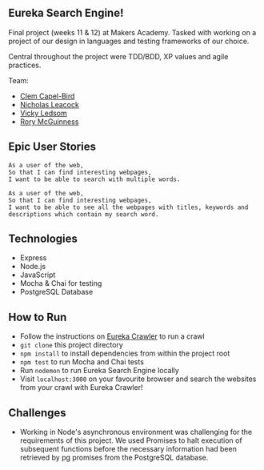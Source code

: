 ## Eureka Search Engine!

Final project (weeks 11 & 12) at Makers Academy. Tasked with working on a project of our design in languages and testing frameworks of our choice.

Central throughout the project were TDD/BDD, XP values and agile practices.

Team:

- [Clem Capel-Bird](https://github.com/ClemCB)
- [Nicholas Leacock](https://github.com/marudine)
- [Vicky Ledsom](https://github.com/ledleds)
- [Rory McGuinness](https://github.com/rorymcgit)

## Epic User Stories

```
As a user of the web,
So that I can find interesting webpages,
I want to be able to search with multiple words.
```
```
As a user of the web,
So that I can find interesting webpages,
I want to be able to see all the webpages with titles, keywords and descriptions which contain my search word.
```

## Technologies

- Express
- Node.js
- JavaScript
- Mocha & Chai for testing
- PostgreSQL Database

## How to Run

- Follow the instructions on [Eureka Crawler](https://github.com/ledleds/beetle-crawler) to run a crawl
- `git clone` this project directory
- `npm install` to install dependencies from within the project root
- `npm test` to run Mocha and Chai tests
- Run `nodemon` to run Eureka Search Engine locally
- Visit `localhost:3000` on your favourite browser and search the websites from your crawl with Eureka Crawler!

## Challenges

- Working in Node's asynchronous environment was challenging for the requirements of this project. We used Promises to halt execution of subsequent functions before the necessary information had been retrieved by pg promises from the PostgreSQL database.
